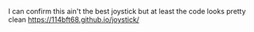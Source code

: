 I can confirm this ain't the best joystick but at least the code looks pretty clean
https://114bft68.github.io/joystick/
